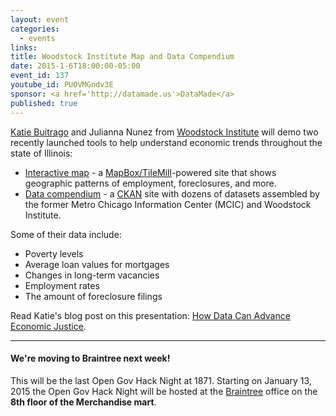 ```yaml
---
layout: event
categories: 
  - events
links:
title: Woodstock Institute Map and Data Compendium
date: 2015-1-6T18:00:00-05:00
event_id: 137
youtube_id: PUOVMGndv3E
sponsor: <a href='http://datamade.us'>DataMade</a>
published: true
---
```


[Katie Buitrago](https://twitter.com/katiebuitrago) and Julianna Nunez from [Woodstock Institute](http://www.woodstockinst.org/) will demo two recently launched tools to help understand economic trends throughout the state of Illinois:

* [Interactive map](http://www.woodstockinst.org/content/woodstock-institute-interactive-map) - a [MapBox/TileMill](https://www.mapbox.com/tilemill/)-powered site that shows geographic patterns of employment, foreclosures, and more.
* [Data compendium](http://compendium.woodstockinst.org/) - a [CKAN](http://ckan.org/) site with dozens of datasets assembled by the former Metro Chicago Information Center (MCIC) and Woodstock Institute. 

Some of their data include: 

* Poverty levels
* Average loan values for mortgages
* Changes in long-term vacancies
* Employment rates
* The amount of foreclosure filings

Read Katie's blog post on this presentation: [How Data Can Advance Economic Justice](http://civictechvoices.tumblr.com/post/109276781677/how-data-can-advance-economic-justice).

---

#### We're moving to Braintree next week!

This will be the last Open Gov Hack Night at 1871. Starting on January 13, 2015 the Open Gov Hack Night will be hosted at the [Braintree](https://www.braintreepayments.com/) office on the **8th floor of the Merchandise mart**.